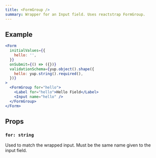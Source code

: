 ```yaml
---
title: <FormGroup />
summary: Wrapper for an Input field. Uses reactstrap FormGroup.
---
```


## Example

```jsx live=true viewCode=true
<Form
  initialValues={{
    hello: '',
  }}
  onSubmit={() => ({})}
  validationSchema={yup.object().shape({
    hello: yup.string().required(),
  })}
>
  <FormGroup for="hello">
    <Label for="hello">Hello Field</Label>
    <Input name="hello" />
  </FormGroup>
</Form>
```

## Props

### `for: string`

Used to match the wrapped input. Must be the same name given to the input field.

